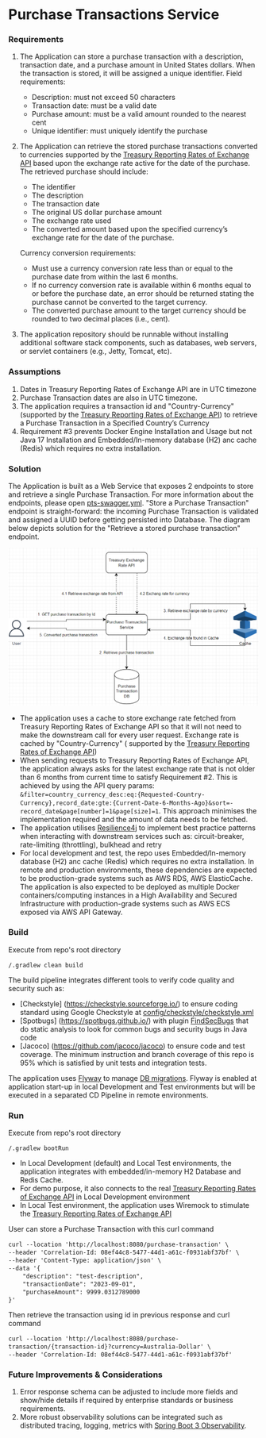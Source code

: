# Purchase Transactions Service

### Requirements

1. The Application can store a purchase transaction with a description, transaction date, and a purchase amount in
   United States dollars. When the transaction is stored, it will be assigned a unique
   identifier. Field requirements:
    * Description: must not exceed 50 characters
    * Transaction date: must be a valid date
    * Purchase amount: must be a valid amount rounded to the nearest cent
    * Unique identifier: must uniquely identify the purchase
2. The Application can retrieve the stored purchase transactions converted to currencies supported by the [Treasury
   Reporting Rates of Exchange API](https://fiscaldata.treasury.gov/datasets/treasury-reporting-rates-exchange/treasury-reporting-rates-of-exchange)
   based upon the exchange rate active for the date of the purchase. The retrieved purchase should include:
    * The identifier
    * The description
    * The transaction date
    * The original US dollar purchase amount
    * The exchange rate used
    * The converted amount based upon the specified currency’s exchange rate for the date of the purchase.

   Currency conversion requirements:
    * Must use a currency conversion rate less than or equal to the purchase date from within the last 6 months.
    * If no currency conversion rate is available within 6 months equal to or before the purchase date, an error should
      be returned stating the purchase cannot be converted to the target currency.
    * The converted purchase amount to the target currency should be rounded to two decimal places (i.e., cent).
3. The application repository should be runnable without installing additional software stack components, such as
   databases, web servers, or servlet containers (e.g., Jetty, Tomcat, etc).

### Assumptions

1. Dates in Treasury Reporting Rates of Exchange API are in UTC timezone
2. Purchase Transaction dates are also in UTC timezone.
3. The application requires a transaction id and "Country-Currency" (supported by the [Treasury
   Reporting Rates of Exchange API](https://fiscaldata.treasury.gov/datasets/treasury-reporting-rates-exchange/treasury-reporting-rates-of-exchange))
   to retrieve a Purchase Transaction in a Specified Country’s Currency
4. Requirement #3 prevents Docker Engine Installation and Usage but not Java 17 Installation and Embedded/In-memory
   database (H2) anc cache (Redis) which requires no extra installation.

### Solution

The Application is built as a Web Service that exposes 2 endpoints to store and retrieve a single Purchase Transaction.
For more information about the endpoints, please open [pts-swagger.yml](pts-swagger.yml). "Store a Purchase Transaction"
endpoint is straight-forward: the incoming Purchase Transaction is validated and assigned
a UUID before getting persisted into Database. The diagram below depicts solution for the "Retrieve a stored purchase
transaction" endpoint.

![Purchase Tranasction Service - Solution.PNG](diagrams%2FPurchase%20Tranasction%20Service%20-%20Solution.PNG)

* The application uses a cache to store exchange rate fetched from Treasury Reporting Rates of Exchange API so that it
  will not need to make the downstream call for every user request. Exchange rate is cached by "Country-Currency" (
  supported by the [Treasury
  Reporting Rates of Exchange API](https://fiscaldata.treasury.gov/datasets/treasury-reporting-rates-exchange/treasury-reporting-rates-of-exchange))
* When sending requests to Treasury Reporting Rates of Exchange API, the application always asks for the
  latest exchange rate that is not older than 6 months from current time to satisfy Requirement #2. This is achieved by
  using the API query
  params: `&filter=country_currency_desc:eq:{Requested-Country-Currency},record_date:gte:{Current-Date-6-Months-Ago}&sort=-record_date&page[number]=1&page[size]=1`.
  This approach minimises the implementation required and the amount of data needs to be fetched.
* The application utilises [Resilience4j](https://resilience4j.readme.io/docs/getting-started-3) to implement best
  practice patterns when interacting with downstream services such as: circuit-breaker, rate-limiting (throttling),
  bulkhead and retry
* For local development and test, the repo uses Embedded/In-memory database (H2) anc cache (Redis) which requires no
  extra installation. In remote and production environments, these dependencies are expected to be production-grade
  systems such as AWS RDS, AWS ElasticCache. The application is also expected to be deployed as multiple Docker
  containers/computing instances in a High Availability and Secured Infrastructure with production-grade systems such as
  AWS ECS exposed via AWS API Gateway.

### Build

Execute from repo's root directory

```
/.gradlew clean build
```

The build pipeline integrates different tools to verify code quality and security such as:

* [Checkstyle] (https://checkstyle.sourceforge.io/) to ensure coding standard using Google Checkstyle
  at [config/checkstyle/checkstyle.xml](config/checkstyle/checkstyle.xml)
* [Spotbugs] (https://spotbugs.github.io/) with plugin [FindSecBugs](https://find-sec-bugs.github.io/) that do static
  analysis to look for common bugs and security bugs in Java code
* [Jacoco] (https://github.com/jacoco/jacoco) to ensure code and test coverage. The minimum instruction
  and branch coverage of this repo is 95% which is satisfied by unit tests and integration tests.

The application uses [Flyway](https://flywaydb.org/) to manage [DB migrations](src/main/resources/db/migration). Flyway
is enabled at application start-up in local Development and Test environments but will be executed in a separated CD
Pipeline in remote environments.

### Run

Execute from repo's root directory

```
/.gradlew bootRun
```

* In Local Development (default) and Local Test environments, the application integrates with embedded/in-memory H2
  Database and Redis Cache.
* For demo purpose, it also connects to the real [Treasury
  Reporting Rates of Exchange API](https://fiscaldata.treasury.gov/datasets/treasury-reporting-rates-exchange/treasury-reporting-rates-of-exchange)
  in Local Development environment
* In Local Test environment, the application uses Wiremock to stimulate the [Treasury
  Reporting Rates of Exchange API](https://fiscaldata.treasury.gov/datasets/treasury-reporting-rates-exchange/treasury-reporting-rates-of-exchange)

User can store a Purchase Transaction with this curl command

```
curl --location 'http://localhost:8080/purchase-transaction' \
--header 'Correlation-Id: 08ef44c8-5477-44d1-a61c-f0931abf37bf' \
--header 'Content-Type: application/json' \
--data '{
    "description": "test-description",
    "transactionDate": "2023-09-01",
    "purchaseAmount": 9999.0312789000
}'
```

Then retrieve the transaction using id in previous response and curl command

```
curl --location 'http://localhost:8080/purchase-transaction/{transaction-id}?currency=Australia-Dollar' \
--header 'Correlation-Id: 08ef44c8-5477-44d1-a61c-f0931abf37bf'
```

### Future Improvements & Considerations

1. Error response schema can be adjusted to include more fields and show/hide details if required by enterprise
   standards or business requirements.
2. More robust observability solutions can be integrated such as distributed tracing, logging, metrics
   with [Spring Boot 3 Observability](https://spring.io/blog/2022/10/12/observability-with-spring-boot-3).
